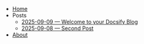 * [Home](/blogs/)
* Posts
  * [2025-09-09 — Welcome to your Docsify Blog](/docs/posts/2025-09-09-welcome.md)
  * [2025-09-08 — Second Post](/docs/posts/2025-09-08-second-post.md)
* [About](about.md)
